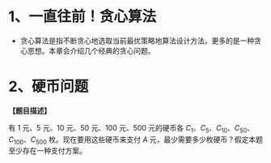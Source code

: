 # 1、一直往前！贪心算法
* 贪心算法是指不断贪心地选取当前最优策略地算法设计方法，更多的是一种贪心思想。本章会介绍几个经典的贪心问题。

# 2、硬币问题
**【题目描述】**

有 $1$ 元、$5$ 元、$10$ 元、$50$ 元、$100$ 元、$500$ 元的硬币各 $C_1$、$C_5$、$C_{10}$、$C_{50}$、$C_{100}$、$C_{500}$ 枚。现在要用这些硬币来支付 $A$ 元，最少需要多少枚硬币？假定本题至少存在一种支付方案。